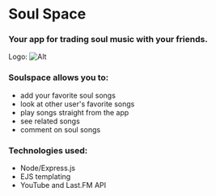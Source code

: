 # Soul Space
### Your app for trading soul music with your friends.
Logo: ![Alt](https://imgur.com/HVBDSDX "Title")

### Soulspace allows you to:
* add your favorite soul songs
* look at other user's favorite songs
* play songs straight from the app
* see related songs
* comment on soul songs

### Technologies used:
* Node/Express.js
* EJS templating
* YouTube and Last.FM API
